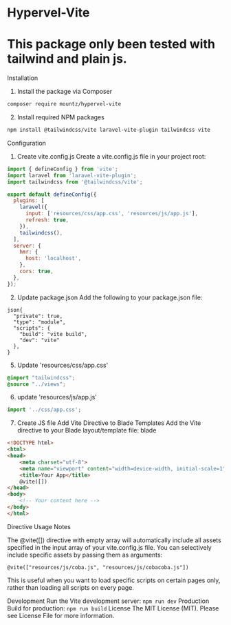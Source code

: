# Hypervel-Vite

# **This package only been tested with tailwind and plain js.**

Installation
1. Install the package via Composer
```bash
composer require mountz/hypervel-vite
```
2. Install required NPM packages
```bash
npm install @tailwindcss/vite laravel-vite-plugin tailwindcss vite
```
Configuration
1. Create vite.config.js
Create a vite.config.js file in your project root:
```javascript
import { defineConfig } from 'vite';
import laravel from 'laravel-vite-plugin';
import tailwindcss from '@tailwindcss/vite';

export default defineConfig({
  plugins: [
    laravel({
      input: ['resources/css/app.css', 'resources/js/app.js'],
      refresh: true,
    }),
    tailwindcss(),
  ],
  server: {
    hmr: {
      host: 'localhost',
    },
    cors: true,
  },
});
```
2. Update package.json
Add the following to your package.json file:
```
json{
  "private": true,
  "type": "module",
  "scripts": {
    "build": "vite build",
    "dev": "vite"
  },
}
```
5. Update 'resources/css/app.css'
```css
@import "tailwindcss";
@source "../views";
```
6. update 'resources/js/app.js'
```javascript
import '../css/app.css';
```
7. Create JS file
Add Vite Directive to Blade Templates
Add the Vite directive to your Blade layout/template file:
blade
```html
<!DOCTYPE html>
<html>
<head>
    <meta charset="utf-8">
    <meta name="viewport" content="width=device-width, initial-scale=1">
    <title>Your App</title>
    @vite([])
</head>
<body>
    <!-- Your content here -->
</body>
</html>
```
Directive Usage Notes

The @vite([]) directive with empty array will automatically include all assets specified in the input array of your vite.config.js file.
You can selectively include specific assets by passing them as arguments:
```blade
@vite(["resources/js/coba.js", "resources/js/cobacoba.js"])
```

This is useful when you want to load specific scripts on certain pages only, rather than loading all scripts on every page.

Development
Run the Vite development server:
```npm run dev```
Production
Build for production:
```npm run build```
License
The MIT License (MIT). Please see License File for more information.
